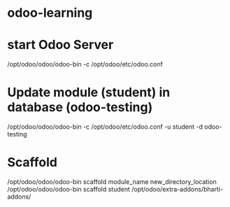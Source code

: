 # odoo-learning

# start Odoo Server
/opt/odoo/odoo/odoo-bin -c /opt/odoo/etc/odoo.conf

# Update module (student) in database (odoo-testing)

/opt/odoo/odoo/odoo-bin -c /opt/odoo/etc/odoo.conf -u student -d odoo-testing

# Scaffold
 /opt/odoo/odoo/odoo-bin scaffold  module_name new_directory_location
 /opt/odoo/odoo/odoo-bin scaffold student /opt/odoo/extra-addons/bharti-addons/
